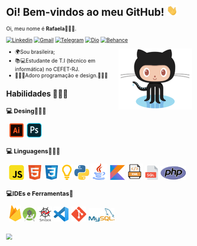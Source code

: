 # Oi! Bem-vindos ao meu GitHub! <img src="Imagens/Hi.gif" alt="Hi!" width="30">

Oi, meu nome é **Rafaela**🙋🏻‍♀️.

[![Linkedin](https://img.shields.io/badge/-LinkedIn-blue?style=flat&logo=Linkedin&logoColor=white)](https://www.linkedin.com/in/rafaelabf/) [![Gmail](https://img.shields.io/badge/-Gmail-c14438?style=flat&logo=Gmail&logoColor=white)](mailto:rafaelabezerra2004@gmail.com) [![Telegram](https://img.shields.io/badge/-Telegram-blue?logo=telegram&logoColor=white&style=flat)](https://t.me/RafaelaBF) [![Dio](https://img.shields.io/badge/-DigitalInnovationOne-grey?logo=https://hermes.digitalinnovation.one/assets/diome/logo.svg&logoColor=white&style=flat)](https://web.digitalinnovation.one/users/rafaelabezerra2004?tab=achievements) [![Behance](https://img.shields.io/badge/-Behance-blue?logo=behance&logoColor=white&style=flat)](https://www.behance.net/rafaelabf/) 

<img src="Imagens/Octocat.png" alt="Octocat" width="200" align="right">

 - 🌍Sou brasileira;
 - 📚💻Estudante de T.I (técnico em informática) no CEFET-RJ.
 - 👩🏻‍💻Adoro programação e design.👩🏻‍🎨

## Habilidades 👩🏻‍🎓

### 💻 Desing👩🏻‍🎨

&nbsp;&nbsp;<img src="Imagens/Adobe-Illustrator-Logo.png" alt="Illustrator" width="40">&nbsp;&nbsp;<img src="Imagens/Adobe-Photoshop-Logo.png" alt="Photoshop" width="40"> 

### 💻 Linguagens👩🏻‍💻

&nbsp;&nbsp;<img src="Imagens/Logo-JS.png" alt="JavaScript" width="40">&nbsp;&nbsp; <img src="Imagens/html5-logo.png" alt="HTML" width="35">&nbsp;&nbsp;<img src="Imagens/CSS-Logo.png" alt="CSS" width="40">&nbsp;<img src="Imagens/logo_portugol.png" alt="Portugol" width="35">&nbsp;<img src="Imagens/Python_logo.png" alt="Python logo" width="40">&nbsp;<img src="Imagens/logo_java.png" alt="Portugol" width="45"> &nbsp;<img src="Imagens\KotlinLogo.png" alt="Kotlin logo" width="40">&nbsp;<img src="Imagens\XML.png" alt="XML logo" width="45">&nbsp;<img src="Imagens\SQL.png" alt="SQL" width="39">&nbsp;<img src="Imagens\PHP-logo.png" alt="PHP logo" width="70">

### 💻IDEs e Ferramentas🔧

&nbsp;&nbsp;<img src="Imagens\FirebaseLogo.png" alt="Firebase logo" width="33"> <img src="Imagens\AndroidStudio_Logo.png" alt="Android Studio logo" width="36">  <img src="Imagens/Spyder_logo.png" alt="Spyder logo" width="40"> <img src="Imagens\VisualStudioCodeLogo.png" alt="Visual Studio Code logo" width="40"> &nbsp;<img src="Imagens\GitLogo.png" alt="MySQL logo" width="40"> &nbsp;<img src="Imagens\MySQL-Logo.png" alt="MySQL logo" width="70">

##
<img height="140em" src="https://github-readme-stats.vercel.app/api/top-langs/?username=RafaelaBF&layout=compact&langs_count=7&theme=tokyonight"/>